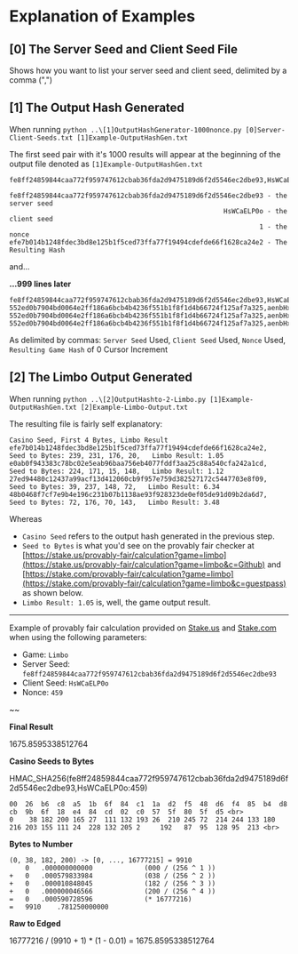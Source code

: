# Explanation of Examples

## [0] The Server Seed and Client Seed File
Shows how you want to list your server seed and client seed, delimited by a comma (",")

## [1] The Output Hash Generated
When running `python ..\[1]OutputHashGenerator-1000nonce.py [0]Server-Client-Seeds.txt [1]Example-OutputHashGen.txt`

The first seed pair with it's 1000 results will appear at the beginning of the output file denoted as `[1]Example-OutputHashGen.txt`

```
fe8ff24859844caa772f959747612cbab36fda2d9475189d6f2d5546ec2dbe93,HsWCaELP0o,1,efe7b014b1248fdec3bd8e125b1f5ced73ffa77f19494cdefde66f1628ca24e2
```


```
fe8ff24859844caa772f959747612cbab36fda2d9475189d6f2d5546ec2dbe93 - the server seed
                                                      HsWCaELP0o - the client seed
                                                               1 - the nonce
efe7b014b1248fdec3bd8e125b1f5ced73ffa77f19494cdefde66f1628ca24e2 - The Resulting Hash
```

and...

**...999 lines later**

```
fe8ff24859844caa772f959747612cbab36fda2d9475189d6f2d5546ec2dbe93,HsWCaELP0o,1000,417425f6ee8e0fc87ba0bf8d09e934d5bb583e457e0126efb8d7af621ff97aed
552ed0b7904bd0064e2ff186a6bcb4b4236f551b1f8f1d4b66724f125af7a325,aenbHxFQNg,1,9ad2924a8d65c0d52948a2f1eea0305132c219def6b002e3ca19b7bb7a4f8ba1
552ed0b7904bd0064e2ff186a6bcb4b4236f551b1f8f1d4b66724f125af7a325,aenbHxFQNg,2,7892c72d1a6042bdc0e8a485bd5ecec76d148460e9044eaf731d413faa0ccefd
552ed0b7904bd0064e2ff186a6bcb4b4236f551b1f8f1d4b66724f125af7a325,aenbHxFQNg,3,1a4436163ff143e1fcf47324aef203f3032c01d698672eccbb62563030c0a439
```
As delimited by commas: `Server Seed` Used, `Client Seed` Used, `Nonce` Used, `Resulting Game Hash` of 0 Cursor Increment


## [2] The Limbo Output Generated

When running `python ..\[2]OutputHashto-2-Limbo.py [1]Example-OutputHashGen.txt [2]Example-Limbo-Output.txt`

The resulting file is fairly self explanatory:

```
Casino Seed, First 4 Bytes, Limbo Result
efe7b014b1248fdec3bd8e125b1f5ced73ffa77f19494cdefde66f1628ca24e2,    Seed to Bytes: 239, 231, 176, 20,   Limbo Result: 1.05
e0ab0f943383c78bc02e5eab96baa756eb4077fddf3aa25c88a540cfa242a1cd,    Seed to Bytes: 224, 171, 15, 148,   Limbo Result: 1.12
27ed94480c12437a99acf13d412060cb9f957e759d382527172c5447703e8f09,    Seed to Bytes: 39, 237, 148, 72,   Limbo Result: 6.34
48b0468f7cf7e9b4e196c231b07b1138ae93f928323de0ef05de91d09b2da6d7,    Seed to Bytes: 72, 176, 70, 143,   Limbo Result: 3.48
```

Whereas 
 - `Casino Seed` refers to the output hash generated in the previous step. <br>
 - `Seed to Bytes` is what you'd see on the provably fair checker at [https://stake.us/provably-fair/calculation?game=limbo](https://stake.us/provably-fair/calculation?game=limbo&c=Github) and [https://stake.com/provably-fair/calculation?game=limbo](https://stake.com/provably-fair/calculation?game=limbo&c=guestpass) as shown below. <br>
 - `Limbo Result: 1.05` is, well, the game output result.<br>

--------

Example of provably fair calculation provided on [Stake.us](stake.us/?c=Github) and [Stake.com](stake.com/?c=guestpass) when using the following parameters:
 - Game: `Limbo`
 - Server Seed: `fe8ff24859844caa772f959747612cbab36fda2d9475189d6f2d5546ec2dbe93`
 - Client Seed: `HsWCaELP0o`
 - Nonce: `459`
  
~~

**Final Result**

1675.8595338512764 <br>

**Casino Seeds to Bytes**

HMAC_SHA256(fe8ff24859844caa772f959747612cbab36fda2d9475189d6f2d5546ec2dbe93,HsWCaELP0o:459)

```
00	26	b6	c8	a5	1b	6f	84	c1	1a	d2	f5	48	d6	f4	85	b4	d8	cb	9b	6f	18	e4	84	cd	02	c0	57	5f	80	5f	d5 <br>
0	 38	182	200	165	27	111	132	193	26	210	245	72	214	244	133	180	216	203	155	111	24	228	132	205	2	  192	87	95	128	95	213 <br>
```

**Bytes to Number**

```
(0, 38, 182, 200) -> [0, ..., 16777215] = 9910
    0	.000000000000	          (000 / (256 ^ 1 ))
+	0	.000579833984	          (038 / (256 ^ 2 ))
+	0	.000010848045	          (182 / (256 ^ 3 ))
+	0	.000000046566	          (200 / (256 ^ 4 ))
=	0	.000590728596	          (* 16777216)
=	9910	.781250000000
```

**Raw to Edged**

16777216 / (9910 + 1) * (1 - 0.01) = 1675.8595338512764 <br>
